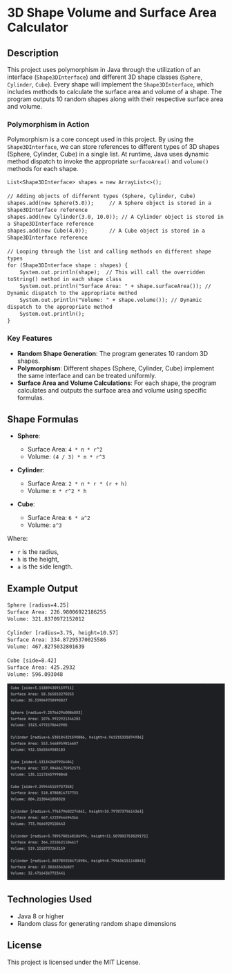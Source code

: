 # 3D Shape Volume and Surface Area Calculator

## Description

This project uses polymorphism in Java through the utilization of an interface (`Shape3DInterface`) and different 3D shape classes (`Sphere`, `Cylinder`, `Cube`). Every shape will implement the `Shape3DInterface`, which includes methods to calculate the surface area and volume of a shape. The program outputs 10 random shapes along with their respective surface area and volume.

### Polymorphism in Action
Polymorphism is a core concept used in this project. By using the `Shape3DInterface`, we can store references to different types of 3D shapes (Sphere, Cylinder, Cube) in a single list. At runtime, Java uses dynamic method dispatch to invoke the appropriate `surfaceArea()` and `volume()` methods for each shape.

```
List<Shape3DInterface> shapes = new ArrayList<>();

// Adding objects of different types (Sphere, Cylinder, Cube)
shapes.add(new Sphere(5.0));     // A Sphere object is stored in a Shape3DInterface reference
shapes.add(new Cylinder(3.0, 10.0)); // A Cylinder object is stored in a Shape3DInterface reference
shapes.add(new Cube(4.0));       // A Cube object is stored in a Shape3DInterface reference

// Looping through the list and calling methods on different shape types
for (Shape3DInterface shape : shapes) {
    System.out.println(shape);  // This will call the overridden toString() method in each shape class
    System.out.println("Surface Area: " + shape.surfaceArea()); // Dynamic dispatch to the appropriate method
    System.out.println("Volume: " + shape.volume()); // Dynamic dispatch to the appropriate method
    System.out.println();
}

```

### Key Features
- **Random Shape Generation**: The program generates 10 random 3D shapes.
- **Polymorphism**: Different shapes (Sphere, Cylinder, Cube) implement the same interface and can be treated uniformly.
- **Surface Area and Volume Calculations**: For each shape, the program calculates and outputs the surface area and volume using specific formulas.

## Shape Formulas

- **Sphere**:
    - Surface Area: `4 * π * r^2`
    - Volume: `(4 / 3) * π * r^3`

- **Cylinder**:
    - Surface Area: `2 * π * r * (r + h)`
    - Volume: `π * r^2 * h`

- **Cube**:
    - Surface Area: `6 * a^2`
    - Volume: `a^3`

Where:
- `r` is the radius,
- `h` is the height,
- `a` is the side length.

## Example Output

```
Sphere [radius=4.25]
Surface Area: 226.98006922186255
Volume: 321.8370972152012

Cylinder [radius=3.75, height=10.57]
Surface Area: 334.87295370025586
Volume: 467.8275032801639

Cube [side=8.42]
Surface Area: 425.2932
Volume: 596.093048
```
![Screenshot](/assets/screenshot.png)

## Technologies Used
- Java 8 or higher
- Random class for generating random shape dimensions

## License
This project is licensed under the MIT License.
